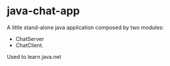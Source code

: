 # java-chat-app
A little stand-alone java application composed by two modules: 
- ChatServer 
- ChatClient.

Used to learn java.net
